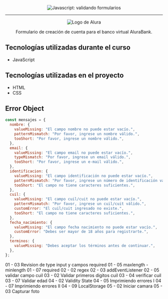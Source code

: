 <p align="center"> <img src="https://imgur.com/mIBmcEL.png" alt="Javascript: validando formularios"> </p>

<hr>

<p align="center"> <img src="https://github.com/MonicaHillman/aluraplay-requisicoes/blob/main/img/logo.png" alt="Logo de Alura"> </p>
<p align="center">Formulario de creación de cuenta para el banco virtual AluraBank.</p>

## Tecnologías utilizadas durante el curso
* JavaScript

## Tecnologías utilizadas en el proyecto
* HTML
* CSS

## Error Object

```js
const mensajes = {
  nombre: {
    valueMissing: "El campo nombre no puede estar vacío.",
    patternMismatch: "Por favor, ingrese un nombre válido.",
    tooShort: "Por favor, ingrese un nombre válido.",
  },
  email: {
    valueMissing: "El campo email no puede estar vacío.",
    typeMismatch: "Por favor, ingrese un email válido.",
    tooShort: "Por favor, ingrese un e-mail válido.",
  },
  identificacion: {
    valueMissing: "El campo identificación no puede estar vacío.",
    patternMismatch: "Por favor, ingrese un número de identificación válido.",
    tooShort: "El campo no tiene caracteres suficientes.",
  },
  cuil: {
    valueMissing: "El campo cuil/cuit no puede estar vacío.",
    patternMismatch: "Por favor, ingrese un cuil/cuit válido.",
    customError: "El cuil/cuit ingresado no existe.",
    tooShort: "El campo no tiene caracteres suficientes.",
  },
  fecha_nacimiento: {
    valueMissing: "El campo fecha nacimiento no puede estar vacío.",
    customError: "Debes ser mayor de 18 años para registrarte.",
  },
  terminos: {
    valueMissing: "Debes aceptar los términos antes de continuar.",
  },
};
```
01 - 03 Revision de type input y campos required
01 - 05 maxlength - minlength
01 - 07 required
02 - 02 regex
02 - 03 addEventListener
02 - 05 validar campo cuil
03 - 02 Validar primeros digitos cuil
03 - 04 verificar cuil
03 - 07 Validar edad
04 - 02 Validity State
04 - 05 Imprimiendo errores I
04 - 07 Imprimiendo errores II
04 - 09 LocalStorage
05 - 02 Iniciar camara
05 - 03 Capturar foto

